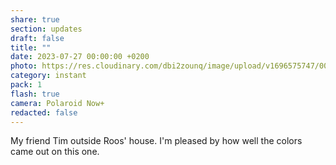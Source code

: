 ```yaml
---
share: true
section: updates
draft: false
title: ""
date: 2023-07-27 00:00:00 +0200
photo: https://res.cloudinary.com/dbi2zounq/image/upload/v1696575747/002_mb7xqg.jpg
category: instant
pack: 1
flash: true
camera: Polaroid Now+
redacted: false
---
```



My friend Tim outside Roos' house. I'm pleased by how well the colors came out on this one.